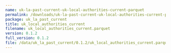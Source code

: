 ```yaml
---
name: uk-la-past-current-uk-local-authorities-current-parquet
permalink: /downloads/uk-la-past-current-uk-local-authorities-current-parquet/0_1_2
package: uk_la_past_current
title: uk_local_authorities_current
filename: uk_local_authorities_current.parquet
version: 0.1.2
full_version: 0.1.2
file: /data/uk_la_past_current/0.1.2/uk_local_authorities_current.parquet
---
```

